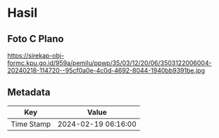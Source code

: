 # Hasil

## Foto C Plano

https://sirekap-obj-formc.kpu.go.id/959a/pemilu/ppwp/35/03/12/20/06/3503122006004-20240218-114720--95cf0a0e-4c0d-4692-8044-1940bb9391be.jpg


## Metadata

| Key        | Value               |
| ---------- | ------------------- |
| Time Stamp | 2024-02-19 06:16:00 |



